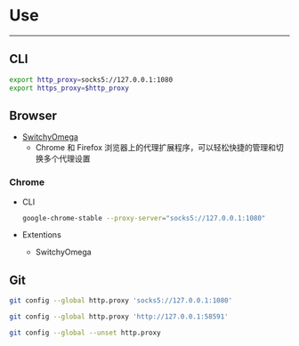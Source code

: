# Use


---

## CLI

```sh
export http_proxy=socks5://127.0.0.1:1080
export https_proxy=$http_proxy
```

## Browser

* [SwitchyOmega](https://proxy-switchyomega.com/)
    - Chrome 和 Firefox 浏览器上的代理扩展程序，可以轻松快捷的管理和切换多个代理设置

### Chrome

* CLI
  ```sh
  google-chrome-stable --proxy-server="socks5://127.0.0.1:1080"
  ```

* Extentions
    - SwitchyOmega

## Git 

```sh
git config --global http.proxy 'socks5://127.0.0.1:1080'

git config --global http.proxy 'http://127.0.0.1:58591'

git config --global --unset http.proxy
```
